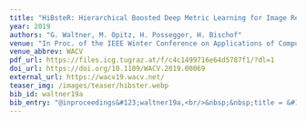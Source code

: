 ```yaml
---
title: "HiBsteR: Hierarchical Boosted Deep Metric Learning for Image Retrieval"
year: 2019
authors: "G. Waltner, M. Opitz, H. Possegger, H. Bischof"
venue: "In Proc. of the IEEE Winter Conference on Applications of Computer Vision"
venue_abbrev: WACV
pdf_url: https://files.icg.tugraz.at/f/c4c1499716e64d5787f1/?dl=1
doi_url: https://doi.org/10.1109/WACV.2019.00069
external_url: https://wacv19.wacv.net/
teaser_img: /images/teaser/hibster.webp
bib_id: waltner19a
bib_entry: "@inproceedings&#123;waltner19a,<br/>&nbsp;&nbsp;title = &#123;HiBsteR: Hierarchical Boosted Deep Metric Learning for Image Retrieval&#125;,<br/>&nbsp;&nbsp;author = &#123;G. Waltner and M. Opitz and H. Possegger and H. Bischof&#125;,<br/>&nbsp;&nbsp;booktitle = &#123;Proc. of the IEEE Winter Conference on Applications of Computer Vision (WACV)&#125;,<br/>&nbsp;&nbsp;year = &#123;2019&#125;<br/>&#125;"
---
```

